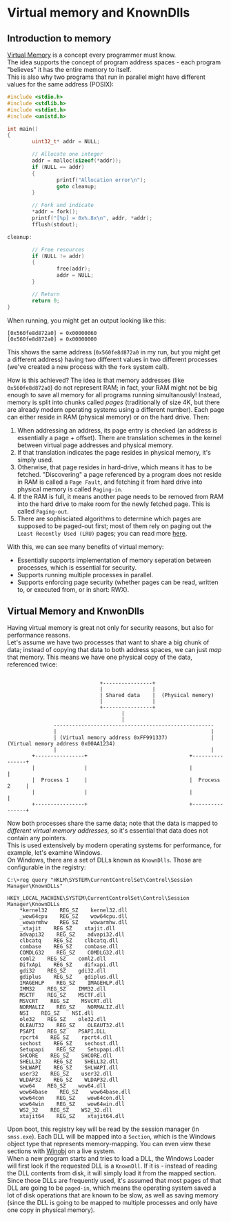 # Virtual memory and KnownDlls




## Introduction to memory
[Virtual Memory](https://en.wikipedia.org/wiki/Virtual_memory) is a concept every programmer must know.  
The idea supports the concept of program address spaces - each program "believes" it has the entire memory to itself.  
This is also why two programs that run in parallel might have different values for the same address (POSIX):

```c
#include <stdio.h>
#include <stdlib.h>
#include <stdint.h>
#include <unistd.h>

int main()
{
        uint32_t* addr = NULL;

        // Allocate one integer
        addr = malloc(sizeof(*addr));
        if (NULL == addr)
        {
                printf("Allocation error\n");
                goto cleanup;
        }

        // Fork and indicate
        *addr = fork();
        printf("[%p] = 0x%.8x\n", addr, *addr);
        fflush(stdout);

cleanup:

        // Free resources
        if (NULL != addr)
        {
                free(addr);
                addr = NULL;
        }

        // Return
        return 0;
}
```

When running, you might get an output looking like this:
```shell
[0x560fe8d872a0] = 0x00000060
[0x560fe8d872a0] = 0x00000000
```

This shows the same address (`0x560fe8d872a0` in my run, but you might get a different address) having two different values in two different processes (we've created a new process with the `fork` system call).

How is this achieved? The idea is that memory addresses (like `0x560fe8d872a0`) do not represent RAM; in fact, your RAM might not be big enough to save all memory for all programs running simultanously! Instead, memory is split into chunks called *pages* (traditionally of size 4K, but there are already modern operating systems using a different number). Each page can either reside in RAM (physical memory) or on the hard drive. Then:
1. When addressing an address, its page entry is checked (an address is essentially a page + offset). There are translation schemes in the kernel between virtual page addresses and physical memory.
2. If that translation indicates the page resides in physical memory, it's simply used.
3. Otherwise, that page resides in hard-drive, which means it has to be fetched. "Discovering" a page referenced by a program does not reside in RAM is called a `Page Fault`, and fetching it from hard drive into physical memory is called `Paging-in`.
4. If the RAM is full, it means another page needs to be removed from RAM into the hard drive to make room for the newly fetched page. This is called `Paging-out`.
5. There are sophisciated algorithms to determine which pages are supposed to be paged-out first; most of them rely on paging out the `Least Recently Used (LRU)` pages; you can read more [here](https://en.wikipedia.org/wiki/Cache_replacement_policies).

With this, we can see many benefits of virtual memory:
- Essentially supports implementation of memory seperation between processes, which is essential for security.
- Supports running multiple processes in parallel.
- Supports enforcing page security (whether pages can be read, written to, or executed from, or in short: RWX).

## Virtual Memory and KnwonDlls
Having virtual memory is great not only for security reasons, but also for performance reasons.  
Let's assume we have two processes that want to share a big chunk of data; instead of copying that data to both address spaces, we can just *map* that memory. This means we have one physical copy of the data, referenced twice:

```

                              +----------------+
                              |                |
                              | Shared data    |  (Physical memory)
                              |                |
                              +----------------+
                                     |
                                     |
               ----------------------------------------------------
               |                                                  |
               | (Virtual memory address 0xFF991337)              |  (Virtual memory address 0x00AA1234)
               |                                                  |
        +----------------+                                 +----------------+
        |                |                                 |                |
        |  Process 1     |                                 |  Process 2     |
        |                |                                 |                |
        +----------------+                                 +----------------+
```

Now both processes share the same data; note that the data is mapped to *different virtual memory addresses*, so it's essential that data does not contain any pointers.  
This is used extensively by modern operating systems for performance, for example, let's examine Windows.  
On Windows, there are a set of DLLs known as `KnownDlls`. Those are configurable in the registry:

```shell
C:\>reg query "HKLM\SYSTEM\CurrentControlSet\Control\Session Manager\KnownDLLs"

HKEY_LOCAL_MACHINE\SYSTEM\CurrentControlSet\Control\Session Manager\KnownDLLs
    *kernel32    REG_SZ    kernel32.dll
    _wow64cpu    REG_SZ    wow64cpu.dll
    _wowarmhw    REG_SZ    wowarmhw.dll
    _xtajit    REG_SZ    xtajit.dll
    advapi32    REG_SZ    advapi32.dll
    clbcatq    REG_SZ    clbcatq.dll
    combase    REG_SZ    combase.dll
    COMDLG32    REG_SZ    COMDLG32.dll
    coml2    REG_SZ    coml2.dll
    DifxApi    REG_SZ    difxapi.dll
    gdi32    REG_SZ    gdi32.dll
    gdiplus    REG_SZ    gdiplus.dll
    IMAGEHLP    REG_SZ    IMAGEHLP.dll
    IMM32    REG_SZ    IMM32.dll
    MSCTF    REG_SZ    MSCTF.dll
    MSVCRT    REG_SZ    MSVCRT.dll
    NORMALIZ    REG_SZ    NORMALIZ.dll
    NSI    REG_SZ    NSI.dll
    ole32    REG_SZ    ole32.dll
    OLEAUT32    REG_SZ    OLEAUT32.dll
    PSAPI    REG_SZ    PSAPI.DLL
    rpcrt4    REG_SZ    rpcrt4.dll
    sechost    REG_SZ    sechost.dll
    Setupapi    REG_SZ    Setupapi.dll
    SHCORE    REG_SZ    SHCORE.dll
    SHELL32    REG_SZ    SHELL32.dll
    SHLWAPI    REG_SZ    SHLWAPI.dll
    user32    REG_SZ    user32.dll
    WLDAP32    REG_SZ    WLDAP32.dll
    wow64    REG_SZ    wow64.dll
    wow64base    REG_SZ    wow64base.dll
    wow64con    REG_SZ    wow64con.dll
    wow64win    REG_SZ    wow64win.dll
    WS2_32    REG_SZ    WS2_32.dll
    xtajit64    REG_SZ    xtajit64.dll
```

Upon boot, this registry key will be read by the session manager (in `smss.exe`). Each DLL will be mapped into a `Section`, which is the Windows object type that represents memory-mapping. You can even view these sections with [Winobj](https://learn.microsoft.com/en-us/sysinternals/downloads/winobj) on a live system.  
When a new program starts and tries to load a DLL, the Windows Loader will first look if the requested DLL is a `KnownDll`. If it is - instead of reading the DLL contents from disk, it will simply load it from the mapped section. Since those DLLs are frequently used, it's assumed that most pages of that DLL are going to be `paged-in`, which means the operating system saved a lot of disk operations that are known to be slow, as well as saving memory (since the DLL is going to be mapped to multiple processes and only have one copy in physical memory).

